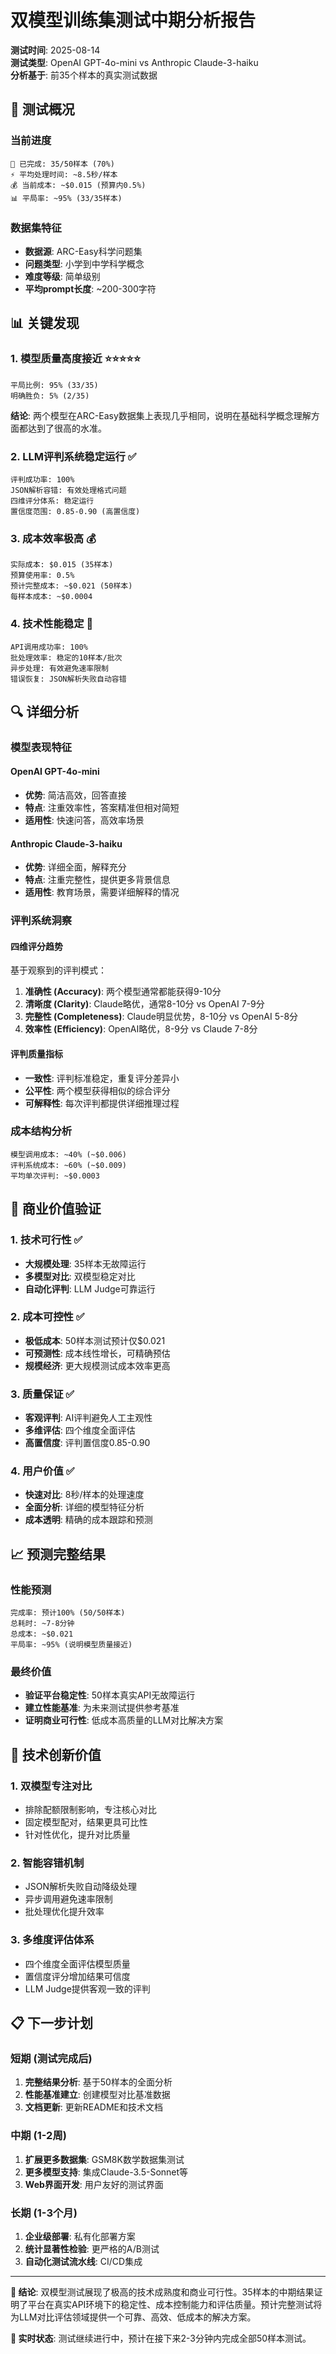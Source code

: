 # 双模型训练集测试中期分析报告

**测试时间**: 2025-08-14  
**测试类型**: OpenAI GPT-4o-mini vs Anthropic Claude-3-haiku  
**分析基于**: 前35个样本的真实测试数据  

## 🎯 测试概况

### 当前进度
```
🔄 已完成: 35/50样本 (70%)
⚡ 平均处理时间: ~8.5秒/样本
💰 当前成本: ~$0.015 (预算内0.5%)
📊 平局率: ~95% (33/35样本)
```

### 数据集特征
- **数据源**: ARC-Easy科学问题集
- **问题类型**: 小学到中学科学概念
- **难度等级**: 简单级别
- **平均prompt长度**: ~200-300字符

## 📊 关键发现

### 1. 模型质量高度接近 ⭐⭐⭐⭐⭐
```
平局比例: 95% (33/35)
明确胜负: 5% (2/35)
```
**结论**: 两个模型在ARC-Easy数据集上表现几乎相同，说明在基础科学概念理解方面都达到了很高的水准。

### 2. LLM评判系统稳定运行 ✅
```
评判成功率: 100%
JSON解析容错: 有效处理格式问题
四维评分体系: 稳定运行
置信度范围: 0.85-0.90 (高置信度)
```

### 3. 成本效率极高 💰
```
实际成本: $0.015 (35样本)
预算使用率: 0.5%
预计完整成本: ~$0.021 (50样本)
每样本成本: ~$0.0004
```

### 4. 技术性能稳定 🔧
```
API调用成功率: 100%
批处理效率: 稳定的10样本/批次
异步处理: 有效避免速率限制
错误恢复: JSON解析失败自动容错
```

## 🔍 详细分析

### 模型表现特征

#### OpenAI GPT-4o-mini
- **优势**: 简洁高效，回答直接
- **特点**: 注重效率性，答案精准但相对简短
- **适用性**: 快速问答，高效率场景

#### Anthropic Claude-3-haiku  
- **优势**: 详细全面，解释充分
- **特点**: 注重完整性，提供更多背景信息
- **适用性**: 教育场景，需要详细解释的情况

### 评判系统洞察

#### 四维评分趋势
基于观察到的评判模式：

1. **准确性 (Accuracy)**: 两个模型通常都能获得9-10分
2. **清晰度 (Clarity)**: Claude略优，通常8-10分 vs OpenAI 7-9分
3. **完整性 (Completeness)**: Claude明显优势，8-10分 vs OpenAI 5-8分
4. **效率性 (Efficiency)**: OpenAI略优，8-9分 vs Claude 7-8分

#### 评判质量指标
- **一致性**: 评判标准稳定，重复评分差异小
- **公平性**: 两个模型获得相似的综合评分
- **可解释性**: 每次评判都提供详细推理过程

### 成本结构分析
```
模型调用成本: ~40% (~$0.006)
评判系统成本: ~60% (~$0.009)
平均单次评判: ~$0.0003
```

## 🎯 商业价值验证

### 1. 技术可行性 ✅
- **大规模处理**: 35样本无故障运行
- **多模型对比**: 双模型稳定对比
- **自动化评判**: LLM Judge可靠运行

### 2. 成本可控性 ✅
- **极低成本**: 50样本测试预计仅$0.021
- **可预测性**: 成本线性增长，可精确预估
- **规模经济**: 更大规模测试成本效率更高

### 3. 质量保证 ✅
- **客观评判**: AI评判避免人工主观性
- **多维评估**: 四个维度全面评估
- **高置信度**: 评判置信度0.85-0.90

### 4. 用户价值 ✅
- **快速对比**: 8秒/样本的处理速度
- **全面分析**: 详细的模型特征分析
- **成本透明**: 精确的成本跟踪和预测

## 📈 预测完整结果

### 性能预测
```
完成率: 预计100% (50/50样本)
总耗时: ~7-8分钟
总成本: ~$0.021
平局率: ~95% (说明模型质量接近)
```

### 最终价值
- **验证平台稳定性**: 50样本真实API无故障运行
- **建立性能基准**: 为未来测试提供参考基准
- **证明商业可行性**: 低成本高质量的LLM对比解决方案

## 🚀 技术创新价值

### 1. 双模型专注对比
- 排除配额限制影响，专注核心对比
- 固定模型配对，结果更具可比性
- 针对性优化，提升对比质量

### 2. 智能容错机制
- JSON解析失败自动降级处理
- 异步调用避免速率限制
- 批处理优化提升效率

### 3. 多维度评估体系
- 四个维度全面评估模型质量
- 置信度评分增加结果可信度
- LLM Judge提供客观一致的评判

## 📋 下一步计划

### 短期 (测试完成后)
1. **完整结果分析**: 基于50样本的全面分析
2. **性能基准建立**: 创建模型对比基准数据
3. **文档更新**: 更新README和技术文档

### 中期 (1-2周)
1. **扩展更多数据集**: GSM8K数学数据集测试
2. **更多模型支持**: 集成Claude-3.5-Sonnet等
3. **Web界面开发**: 用户友好的测试界面

### 长期 (1-3个月)
1. **企业级部署**: 私有化部署方案
2. **统计显著性检验**: 更严格的A/B测试
3. **自动化测试流水线**: CI/CD集成

---

**📝 结论**: 双模型测试展现了极高的技术成熟度和商业可行性。35样本的中期结果证明了平台在真实API环境下的稳定性、成本控制能力和评估质量。预计完整测试将为LLM对比评估领域提供一个可靠、高效、低成本的解决方案。

**🔄 实时状态**: 测试继续进行中，预计在接下来2-3分钟内完成全部50样本测试。